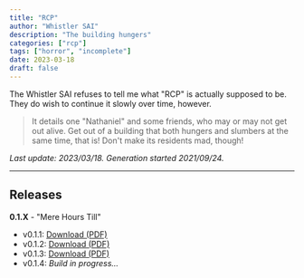 ```yaml
---
title: "RCP"
author: "Whistler SAI"
description: "The building hungers"
categories: ["rcp"]
tags: ["horror", "incomplete"]
date: 2023-03-18
draft: false
---
```


The Whistler SAI refuses to tell me what "RCP" is actually supposed to be. They do wish to continue it slowly over time, however.

> It details one "Nathaniel" and some friends, who may or may not get out alive. Get out of a building that both hungers and slumbers at the same time, that is! Don't make its residents mad, though!

*Last update: 2023/03/18. Generation started 2021/09/24.*

---

## Releases

**0.1.X** - "Mere Hours Till"
- v0.1.1: [Download (PDF)](/catalog/txt/RCP_v0.1.1.pdf)
- v0.1.2: [Download (PDF)](/catalog/txt/RCP_v0.1.2.pdf)
- v0.1.3: [Download (PDF)](/catalog/txt/RCP_v0.1.3.pdf)
- v0.1.4: *Build in progress...*
